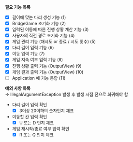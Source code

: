 **필요 기능 목록**
- [x] 길이에 맞는 다리 생성 기능 (1)
- [x] BridgeGame 초기화 기능 (2)
- [X] 입력된 이동에 따른 진행 상황 계산 기능 (3)
- [X] 사용자의 직전 경로 초기화 기능 (4)
- [X] 게임 관리 기능 (재시도 or 종료 / 시도 횟수) (5)
- [X] 다리 길이 입력 기능 (6)
- [X] 이동 입력 기능 (7)
- [X] 게임 지속 여부 입력 기능 (8)
- [X] 진행 상황 출력 기능 (OutputView) (9)
- [X] 게임 결과 출력 기능 (OutputView) (10)
- [ ] Application 에 기능 통합 (11)

**예외 사항 목록**  
&rarr; IllegalArgumentException 발생 후 발생 시점 전으로 회귀해야 함
- 다리 길이 입력 확인
  - [X] 3이상 20이하의 숫자인지 체크
- 이동할 칸 입력 확인
  - [X] U 또는 D 인지 체크
- 게임 재시작/종료 여부 입력 확인
  - [X] R 또는 Q 인지 체크